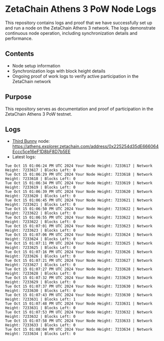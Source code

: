 # ZetaChain Athens 3 PoW Node Logs
This repository contains logs and proof that we have successfully set up and run a node on the ZetaChain Athens 3 network. The logs demonstrate continuous node operation, including synchronization details and performance.

## Contents
- Node setup information
- Synchronization logs with block height details
- Ongoing proof of work logs to verify active participation in the ZetaChain network

## Purpose
This repository serves as documentation and proof of participation in the ZetaChain Athens 3 PoW testnet.

## Logs

- [Third Bunny](https://thirdbunny.xyz/) node: https://athens.explorer.zetachain.com/address/0x225254d35dE666064Eccc5ce16eF1D8bF8D7b5EE
- Latest logs:
```
Tue Oct 15 01:06:24 PM UTC 2024 Your Node Height: 7233617 | Network Height: 7233617 | Blocks Left: 0
Tue Oct 15 01:06:29 PM UTC 2024 Your Node Height: 7233618 | Network Height: 7233618 | Blocks Left: 0
Tue Oct 15 01:06:34 PM UTC 2024 Your Node Height: 7233619 | Network Height: 7233619 | Blocks Left: 0
Tue Oct 15 01:06:39 PM UTC 2024 Your Node Height: 7233620 | Network Height: 7233620 | Blocks Left: 0
Tue Oct 15 01:06:45 PM UTC 2024 Your Node Height: 7233621 | Network Height: 7233621 | Blocks Left: 0
Tue Oct 15 01:06:50 PM UTC 2024 Your Node Height: 7233622 | Network Height: 7233622 | Blocks Left: 0
Tue Oct 15 01:06:55 PM UTC 2024 Your Node Height: 7233622 | Network Height: 7233622 | Blocks Left: 0
Tue Oct 15 01:07:01 PM UTC 2024 Your Node Height: 7233623 | Network Height: 7233623 | Blocks Left: 0
Tue Oct 15 01:07:06 PM UTC 2024 Your Node Height: 7233624 | Network Height: 7233624 | Blocks Left: 0
Tue Oct 15 01:07:11 PM UTC 2024 Your Node Height: 7233625 | Network Height: 7233625 | Blocks Left: 0
Tue Oct 15 01:07:16 PM UTC 2024 Your Node Height: 7233626 | Network Height: 7233626 | Blocks Left: 0
Tue Oct 15 01:07:21 PM UTC 2024 Your Node Height: 7233627 | Network Height: 7233627 | Blocks Left: 0
Tue Oct 15 01:07:27 PM UTC 2024 Your Node Height: 7233628 | Network Height: 7233628 | Blocks Left: 0
Tue Oct 15 01:07:32 PM UTC 2024 Your Node Height: 7233629 | Network Height: 7233629 | Blocks Left: 0
Tue Oct 15 01:07:37 PM UTC 2024 Your Node Height: 7233630 | Network Height: 7233630 | Blocks Left: 0
Tue Oct 15 01:07:43 PM UTC 2024 Your Node Height: 7233630 | Network Height: 7233631 | Blocks Left: 1
Tue Oct 15 01:07:48 PM UTC 2024 Your Node Height: 7233631 | Network Height: 7233631 | Blocks Left: 0
Tue Oct 15 01:07:53 PM UTC 2024 Your Node Height: 7233632 | Network Height: 7233632 | Blocks Left: 0
Tue Oct 15 01:07:58 PM UTC 2024 Your Node Height: 7233633 | Network Height: 7233633 | Blocks Left: 0
Tue Oct 15 01:08:04 PM UTC 2024 Your Node Height: 7233634 | Network Height: 7233634 | Blocks Left: 0
```
